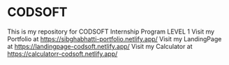 # CODSOFT
This is my repository for CODSOFT Internship Program LEVEL 1
Visit my Portfolio at https://sibghabhatti-portfolio.netlify.app/
Visit my LandingPage at https://landingpage-codsoft.netlify.app/
Visit my Calculator at https://calculatorr-codsoft.netlify.app/
